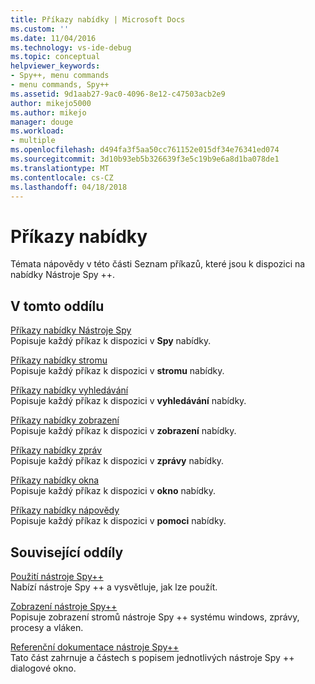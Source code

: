 ```yaml
---
title: Příkazy nabídky | Microsoft Docs
ms.custom: ''
ms.date: 11/04/2016
ms.technology: vs-ide-debug
ms.topic: conceptual
helpviewer_keywords:
- Spy++, menu commands
- menu commands, Spy++
ms.assetid: 9d1aab27-9ac0-4096-8e12-c47503acb2e9
author: mikejo5000
ms.author: mikejo
manager: douge
ms.workload:
- multiple
ms.openlocfilehash: d494fa3f5aa50cc761152e015df34e76341ed074
ms.sourcegitcommit: 3d10b93eb5b326639f3e5c19b9e6a8d1ba078de1
ms.translationtype: MT
ms.contentlocale: cs-CZ
ms.lasthandoff: 04/18/2018
---
```

# <a name="menu-commands"></a>Příkazy nabídky
Témata nápovědy v této části Seznam příkazů, které jsou k dispozici na nabídky Nástroje Spy ++.  
  
## <a name="in-this-section"></a>V tomto oddílu  
 [Příkazy nabídky Nástroje Spy](../debugger/spy-menu-commands.md)  
 Popisuje každý příkaz k dispozici v **Spy** nabídky.  
  
 [Příkazy nabídky stromu](../debugger/tree-menu-commands.md)  
 Popisuje každý příkaz k dispozici v **stromu** nabídky.  
  
 [Příkazy nabídky vyhledávání](../debugger/search-menu-commands.md)  
 Popisuje každý příkaz k dispozici v **vyhledávání** nabídky.  
  
 [Příkazy nabídky zobrazení](../debugger/view-menu-commands.md)  
 Popisuje každý příkaz k dispozici v **zobrazení** nabídky.  
  
 [Příkazy nabídky zpráv](../debugger/messages-menu-commands.md)  
 Popisuje každý příkaz k dispozici v **zprávy** nabídky.  
  
 [Příkazy nabídky okna](../debugger/window-menu-commands.md)  
 Popisuje každý příkaz k dispozici v **okno** nabídky.  
  
 [Příkazy nabídky nápovědy](../debugger/help-menu-commands.md)  
 Popisuje každý příkaz k dispozici v **pomoci** nabídky.  
  
## <a name="related-sections"></a>Související oddíly  
 [Použití nástroje Spy++](../debugger/using-spy-increment.md)  
 Nabízí nástroje Spy ++ a vysvětluje, jak lze použít.  
  
 [Zobrazení nástroje Spy++](../debugger/spy-increment-views.md)  
 Popisuje zobrazení stromů nástroje Spy ++ systému windows, zprávy, procesy a vláken.  
  
 [Referenční dokumentace nástroje Spy++](../debugger/spy-increment-reference.md)  
 Tato část zahrnuje a částech s popisem jednotlivých nástroje Spy ++ dialogové okno.